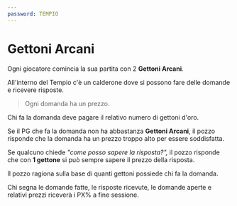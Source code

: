 ```yaml
---
password: TEMPIO
---
```

# Gettoni Arcani

Ogni giocatore comincia la sua partita con 2 **Gettoni Arcani**.

All'interno del Tempio c'è un calderone dove si possono fare delle domande e ricevere risposte.

> Ogni domanda ha un prezzo.

Chi fa la domanda deve pagare il relativo numero di gettoni d'oro.

Se il PG che fa la domanda non ha abbastanza **Gettoni Arcani**, il pozzo risponde che la domanda ha un prezzo troppo
alto per essere soddisfatta.

Se qualcuno chiede *"come posso sapere la risposta?",* il pozzo risponde che con **1 gettone** si può sempre sapere il
prezzo della risposta.

Il pozzo ragiona sulla base di quanti gettoni possiede chi fa la domanda.

Chi segna le domande fatte, le risposte ricevute, le domande aperte e relativi prezzi riceverà i PX% a fine sessione.